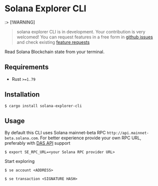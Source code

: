 # Solana Explorer CLI

:> [!WARNING]
> solana explorer CLI is in development. Your contribution is very welcomed! You can request features in a free form in [github issues](https://github.com/dmshvetsov/solana-explorer-cli/issues/new) and check existing [feature requests](https://github.com/dmshvetsov/solana-explorer-cli/issues?q=is%3Aissue+label%3A%22feature+request%22)

Read Solana Blockchain state from your terminal.

## Requirements

* Rust `>=1.79`

## Installation

    $ cargo install solana-explorer-cli

## Usage

By default this CLI uses Solana mainnet-beta RPC `http://api.mainnet-beta.solana.com`. For better experience provide your own RPC URL, preferably with [DAS API](https://developers.metaplex.com/rpc-providers#rp-cs-available) support

    $ export SE_RPC_URL=<your Solana RPC provider URL>

Start exploring

    $ se account <ADDRESS>

    $ se transaction <SIGNATURE HASH>
